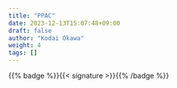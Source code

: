 ```yaml
---
title: "PPAC"
date: 2023-12-13T15:07:48+09:00
draft: false
author: "Kodai Okawa"
weight: 4
tags: []
---
```


{{% badge %}}{{< signature >}}{{% /badge %}}
